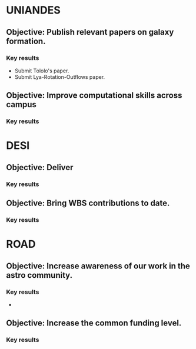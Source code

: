 # UNIANDES

## Objective: Publish relevant papers on galaxy formation.
### Key results
* Submit Tololo's paper.
* Submit Lya-Rotation-Outflows paper.

## Objective: Improve computational skills across campus
### Key results

# DESI

## Objective: Deliver  
### Key results

## Objective: Bring WBS contributions to date.
### Key results

# ROAD

## Objective: Increase awareness of our work in the astro community.
### Key results
* 

## Objective: Increase the common funding level.
### Key results
 
   
